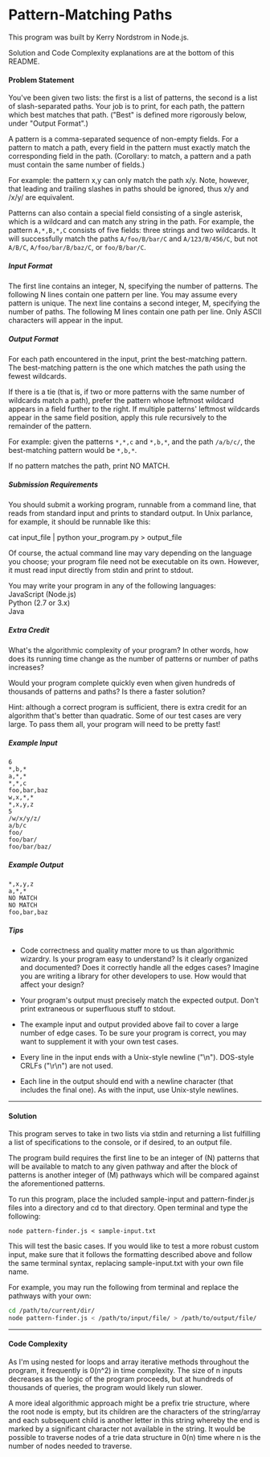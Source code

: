 # Pattern-Matching Paths 

  This program was built by Kerry Nordstrom in Node.js.
  
  Solution and Code Complexity explanations are at the bottom of this README.

#### Problem Statement 

You've been given two lists: the first is a list of patterns, the second 
is a list of slash-separated paths. Your job is to print, for each path, 
the pattern which best matches that path. ("Best" is defined more 
rigorously below, under "Output Format".) 

A pattern is a comma-separated sequence of non-empty fields. For a 
pattern to match a path, every field in the pattern must exactly match 
the corresponding field in the path. (Corollary: to match, a pattern and 
a path must contain the same number of fields.) 

For example: the pattern x,y can only match the path x/y. Note, however, that leading and trailing slashes in paths should be ignored, thus x/y and /x/y/ are equivalent. 

Patterns can also contain a special field consisting of a single 
asterisk, which is a wildcard and can match any string in the path. 
For example, the pattern `A,*,B,*,C` consists of five fields: three 
strings and two wildcards. It will successfully match the paths 
`A/foo/B/bar/C` and `A/123/B/456/C`, but not `A/B/C`, 
`A/foo/bar/B/baz/C`, or `foo/B/bar/C`. 

##### Input Format 

The first line contains an integer, N, specifying the number of 
patterns. The following N lines contain one pattern per line. You may 
assume every pattern is unique. The next line contains a second integer, 
M, specifying the number of paths. The following M lines contain one 
path per line. Only ASCII characters will appear in the input. 

##### Output Format 

For each path encountered in the input, print the best-matching 
pattern. The best-matching pattern is the one which matches the path 
using the fewest wildcards. 

If there is a tie (that is, if two or more patterns with the same number 
of wildcards match a path), prefer the pattern whose leftmost wildcard 
appears in a field further to the right. If multiple patterns' leftmost 
wildcards appear in the same field position, apply this rule recursively 
to the remainder of the pattern. 

For example: given the patterns `*,*,c` and `*,b,*`, and the path 
`/a/b/c/`, the best-matching pattern would be `*,b,*`. 

If no pattern matches the path, print NO MATCH. 

##### Submission Requirements 

You should submit a working program, runnable from a command line, that 
reads from standard input and prints to standard output. In Unix 
parlance, for example, it should be runnable like this: 

cat input_file | python your_program.py > output_file 

Of course, the actual command line may vary depending on the language 
you choose; your program file need not be executable on its own. 
However, it must read input directly from stdin and print to stdout. 

You may write your program in any of the following languages:  
JavaScript (Node.js)  
Python (2.7 or 3.x)  
Java

##### Extra Credit 
What's the algorithmic complexity of your program? In other words, how 
does its running time change as the number of patterns or number of 
paths increases? 

Would your program complete quickly even when given hundreds of 
thousands of patterns and paths? Is there a faster solution? 

Hint: although a correct program is sufficient, there is extra credit 
for an algorithm that's better than quadratic. Some of our test cases 
are very large. To pass them all, your program will need to be pretty 
fast! 

##### Example Input 

```
6  
*,b,*   
a,*,*  
*,*,c  
foo,bar,baz   
w,x,*,*  
*,x,y,z  
5  
/w/x/y/z/   
a/b/c  
foo/  
foo/bar/   
foo/bar/baz/   
```
##### Example Output 
```
*,x,y,z   
a,*,*  
NO MATCH   
NO MATCH  
foo,bar,baz 
```

##### Tips 

- Code correctness and quality matter more to us than algorithmic wizardry. Is your program easy to understand? Is it clearly organized and documented? Does it correctly handle all the edges cases? Imagine you are writing a library for other developers to use. How would that affect your design? 

- Your program's output must precisely match the expected output. Don't print extraneous or superfluous stuff to stdout. 

- The example input and output provided above fail to cover a large number of edge cases. To be sure your program is correct, you may want to supplement it with your own test cases. 

- Every line in the input ends with a Unix-style newline ("\n"). DOS-style CRLFs ("\r\n") are not used. 

- Each line in the output should end with a newline character (that includes the final one). As with the input, use Unix-style newlines.

---

#### Solution

 This program serves to take in two lists via stdin and returning a list fulfilling a list of specifications to the console, or if desired, to an output file.  
  
The program build requires the first line to be an integer of (N) patterns that will be available to match to any given pathway and after the block of patterns is another integer of (M) pathways which will be compared against the aforementioned patterns.  

To run this program, place the included sample-input and pattern-finder.js files into a directory and cd to that directory.  Open terminal and type the following:

```
node pattern-finder.js < sample-input.txt
```
This will test the basic cases.  If you would like to test a more robust custom input, make sure that it follows the formatting described above and follow the same terminal syntax, replacing sample-input.txt with your own file name.

For example, you may run the following from terminal and replace the pathways with your own:
```bash
cd /path/to/current/dir/
node pattern-finder.js < /path/to/input/file/ > /path/to/output/file/
```

---

#### Code Complexity
As I'm using nested for loops and array iterative methods throughout the program, it frequently is 0(n^2) in time complexity.  The size of n inputs decreases as the logic of the program proceeds, but at hundreds of thousands of queries, the program would likely run slower. 

A more ideal algorithmic approach might be a prefix trie structure, where the root node is empty, but its children are the characters of the string/array and each subsequent child is another letter in this string whereby the end is marked by a significant character not available in the string.  It would be possible to traverse nodes of a trie data structure in 0(n) time where n is the number of nodes needed to traverse.

